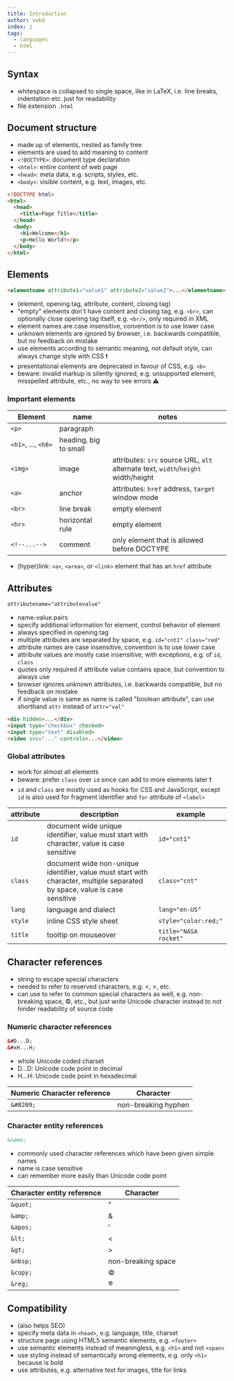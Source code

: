 ```yaml
---
title: Introduction
author: vwkd
index: 1
tags:
  - languages
  - html
---
```


## Syntax

- whitespace is collapsed to single space, like in LaTeX, i.e. line breaks, indentation etc. just for readability
- file extension `.html`



## Document structure

- made up of elements, nested as family tree
- elements are used to add meaning to content
- `<!DOCTYPE>`: document type declaration
- `<html>`: entire content of web page
- `<head>`: meta data, e.g. scripts, styles, etc.
- `<body>`: visible content, e.g. text, images, etc.

```html
<!DOCTYPE html>
<html>
  <head>
    <title>Page Title</title>
  </head>
  <body>
    <h1>Welcome</h1>
    <p>Hello World!</p>
  </body>
</html>
```



## Elements

```html
<elementname attribute1="value1" attribute2="value2">...</elementname>
```

- (element, opening tag, attribute, content, closing tag)
- "empty" elements don't have content and closing tag, e.g. `<br>`, can optionally close opening tag itself, e.g. `<br/>`, only required in XML
- element names are case insensitive, convention is to use lower case
- unknown elements are ignored by browser, i.e. backwards compatible, but no feedback on mistake
- use elements according to semantic meaning, not default style, can always change style with CSS ❗️
- presentational elements are deprecated in favour of CSS, e.g. `<b>`
- beware: invalid markup is silently ignored, e.g. unsupported element, misspelled attribute, etc., no way to see errors ⚠️

### Important elements

| Element | name | notes |
| - | - | - |
| `<p>` | paragraph | |
| `<h1>`,&nbsp;...,&nbsp;`<h6>` | heading, big to small | |
| `<img>` | image | attributes: `src` source URL, `alt` alternate text, `width`/`height` width/height |
| `<a>` | anchor | attributes: `href` address, `target` window mode |
| `<br>` | line break | empty element |
| `<hr>` | horizontal rule | empty element |
| `<!--...-->` | comment | only element that is allowed before DOCTYPE |

- (hyper)link: `<a>`, `<area>`, or `<link>` element that has an `href` attribute



## Attributes

```html
attributename="attributevalue"
```

- name-value pairs
- specify additional information for element, control behavior of element
- always specified in opening tag
- multiple attributes are separated by space, e.g. `id="cnt1" class="red"`
- attribute names are case insensitive, convention is to use lower case
- attribute values are mostly case insensitive, with exceptions, e.g. of `id`, `class`
- quotes only required if attribute value contains space, but convention to always use
- browser ignores unknown attributes, i.e. backwards compatible, but no feedback on mistake
- if single value is same as name is called "boolean attribute", can use shorthand `attr` instead of `attr="val"`

```html
<div hidden>...</div>
<input type="checkbox" checked>
<input type="text" disabled>
<video src="..." controls>...</video>
```

### Global attributes

- work for almost all elements
- beware: prefer `class` over `id` since can add to more elements later ❗️
- `id` and `class` are mostly used as hooks for CSS and JavaScript, except `id` is also used for fragment identifier and `for` attribute of `<label>`

| attribute | description | example |
| - | - | - |
| `id` | document wide unique identifier, value must start with character, value is case sensitive | `id="cnt1"` |
| `class` | document wide non-unique identifier, value must start with character, multiple separated by space, value is case sensitive | `class="cnt"` |
| `lang` | language and dialect | `lang="en-US"` |
| `style` | inline CSS style sheet | `style="color:red;"`  |
| `title` | tooltip on mouseover | `title="NASA rocket"` |



## Character references

- string to escape special characters
- needed to refer to reserved characters, e.g. &lt;, &gt;, etc.
- can use to refer to common special characters as well, e.g. non-breaking space, &copy;, etc., but just write Unicode character instead to not hinder readability of source code

### Numeric character references

```html
&#D...D;
&#xH...H;
```

- whole Unicode coded charset
- D...D: Unicode code point in decimal
- H...H: Unicode code point in hexadecimal

| Numeric Character reference | Character           |
| --------------------------- | ------------------- |
| `&#8209;`                   | non-breaking hyphen |

### Character entity references

```html
&name;
```

- commonly used character references which have been given simple names
- name is case sensitive
- can remember more easily than Unicode code point

| Character entity reference | Character          |
| -------------------------- | ------------------ |
| `&quot;`                   | &quot;             |
| `&amp;`                    | &amp;              |
| `&apos;`                   | &apos;             |
| `&lt;`                     | &lt;               |
| `&gt;`                     | &gt;               |
| `&nbsp;`                   | non-breaking space |
| `&copy;`                   | &copy;             |
| `&reg;`                    | &reg;              |



## Compatibility

- (also helps SEO)
- specify meta data in `<head>`, e.g. language, title, charset
- structure page using HTML5 semantic elements, e.g. `<footer>`
- use semantic elements instead of meaningless, e.g. `<h1>` and not `<span>`
- use styling instead of semantically wrong elements, e.g. only `<h1>` because is bold
- use attributes, e.g. alternative text for images, title for links